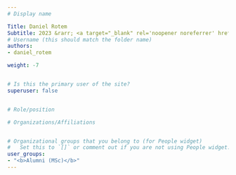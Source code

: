 ```yaml
---
# Display name

Title: Daniel Rotem
Subtitle: 2023 &rarr; <a target="_blank" rel='noopener noreferrer' href='https://www.mobileye.com/'>Mobileye</a>
# Username (this should match the folder name)
authors:
- daniel_rotem

weight: -7


# Is this the primary user of the site?
superuser: false


# Role/position

# Organizations/Affiliations


# Organizational groups that you belong to (for People widget)
#   Set this to `[]` or comment out if you are not using People widget.
user_groups:
- "<b>Alumni (MSc)</b>"
---
```


